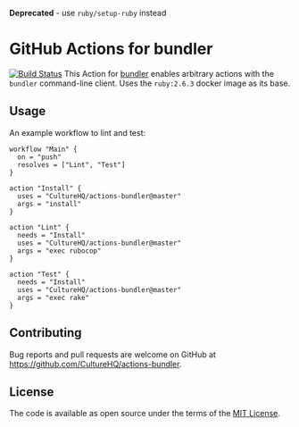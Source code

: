**Deprecated** - use `ruby/setup-ruby` instead

# GitHub Actions for bundler

[![Build Status](https://github.com/CultureHQ/actions-bundler/workflows/Push/badge.svg)](https://github.com/CultureHQ/actions-bundler/actions)
This Action for [bundler](https://bundler.io/) enables arbitrary actions with the `bundler` command-line client. Uses the `ruby:2.6.3` docker image as its base.

## Usage

An example workflow to lint and test:

```hcl
workflow "Main" {
  on = "push"
  resolves = ["Lint", "Test"]
}

action "Install" {
  uses = "CultureHQ/actions-bundler@master"
  args = "install"
}

action "Lint" {
  needs = "Install"
  uses = "CultureHQ/actions-bundler@master"
  args = "exec rubocop"
}

action "Test" {
  needs = "Install"
  uses = "CultureHQ/actions-bundler@master"
  args = "exec rake"
}
```

## Contributing

Bug reports and pull requests are welcome on GitHub at https://github.com/CultureHQ/actions-bundler.

## License

The code is available as open source under the terms of the [MIT License](https://opensource.org/licenses/MIT).
